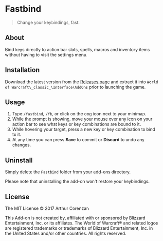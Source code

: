 # Fastbind

> Change your keybindings, fast.

## About

Bind keys directly to action bar slots, spells, macros and inventory items without having to visit the settings menu.

## Installation

Download the latest version from the [Releases page](https://github.com/haggen/wow/releases) and extract it into `World of Warcraft\_classic_\Interface\AddOns` prior to launching the game.

## Usage

1. Type `/fastbind`, `/fb`, or click on the cog icon next to your minimap.
2. While the prompt is showing, move your mouse over any icon on your action bar to see what keys or key combinations are bound to it.
3. While hovering your target, press a new key or key combination to bind to it.
4. At any time you can press **Save** to commit or **Discard** to undo any changes.

## Uninstall

Simply delete the `Fastbind` folder from your add-ons directory.

Please note that uninstalling the add-on won't restore your keybindings.

## License

The MIT License © 2017 Arthur Corenzan

This Add-on is not created by, affiliated with or sponsored by Blizzard Entertainment, Inc. or its affiliates. The World of Warcraft® and related logos are registered trademarks or trademarks of Blizzard Entertainment, Inc. in the United States and/or other countries. All rights reserved.
